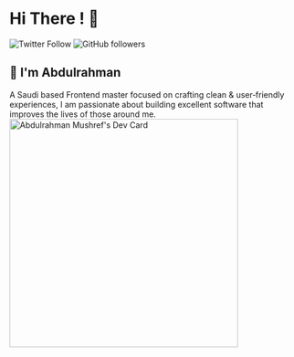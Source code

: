 # Hi There ! 👋

![Twitter Follow](https://img.shields.io/twitter/follow/devMushref?label=Twitter)
![GitHub followers](https://img.shields.io/github/followers/devMushref?label=Github&style=social)
## 🚀 I'm Abdulrahman
A Saudi based Frontend master focused on crafting clean & user‑friendly experiences, I am passionate about building excellent software that improves the lives of those around me.
<a href="https://app.daily.dev/DevMushref"><img src="https://api.daily.dev/devcards/c713f23e479f4bfbb953e4a63a802bc6.png?r=djq" width="400" alt="Abdulrahman Mushref's Dev Card"/></a>
